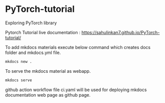 # PyTorch-tutorial
Exploring PyTorch library

Pytorch Tutorial live documentation : https://sahulinkan7.github.io/PyTorch-tutorial/

To add mkdocs materials execute below command which creates docs folder and mkdocs.yml file.

```bash
mkdocs new .
```

To serve the mkdocs material as webapp.

```bash
mkdocs serve
```

github action workflow file ci.yaml will be used for deploying mkdocs documentation web page as github page.